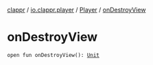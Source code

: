 [clappr](../../index.md) / [io.clappr.player](../index.md) / [Player](index.md) / [onDestroyView](.)

# onDestroyView

`open fun onDestroyView(): `[`Unit`](https://kotlinlang.org/api/latest/jvm/stdlib/kotlin/-unit/index.html)
